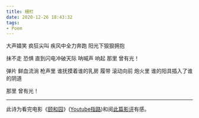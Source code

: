 ```yaml
---
title: 栅栏
date: 2020-12-26 18:43:32
tags:
- Poem
---
```


大声嬉笑
疯狂尖叫
疾风中全力奔跑
阳光下狠狠拥抱

抹不走 恐惧
直到闪电冲破天际
呐喊声 响起
那里 曾有光！

弹片 鲜血流淌
枪声里 谁抚摸着谁的乳房
履带 滚动向前
炮火里 谁的阳具插入了谁的阴道

那里 曾有光！

-----

此诗为看完电影《[颐和园](https://zh.wikipedia.org/wiki/%E9%A2%90%E5%92%8C%E5%9B%AD_(%E7%94%B5%E5%BD%B1))》([Youtube指路](https://youtu.be/Nyt-9kND148))和阅[此篇影评](http://haoxixi.blogspot.com/2010/01/blog-post.html)有感。
